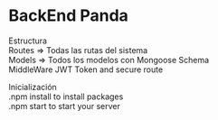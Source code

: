 # BackEnd Panda

Estructura</br>
Routes => Todas las rutas del sistema</br>
Models => Todos los modelos con Mongoose Schema</br>
MiddleWare JWT Token and secure route</br>

Inicialización<br> 
.npm install to install packages<br>
.npm start to start your server<br>
